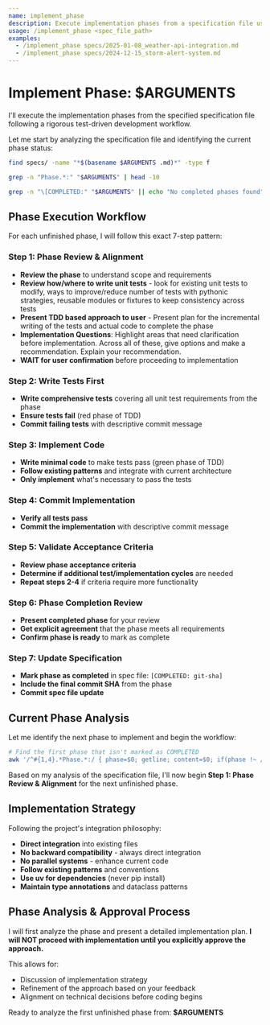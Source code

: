 ```yaml
---
name: implement_phase
description: Execute implementation phases from a specification file using test-driven development
usage: /implement_phase <spec_file_path>
examples:
  - /implement_phase specs/2025-01-08_weather-api-integration.md
  - /implement_phase specs/2024-12-15_storm-alert-system.md
---
```


# Implement Phase: $ARGUMENTS

I'll execute the implementation phases from the specified specification file following a rigorous test-driven development workflow.

Let me start by analyzing the specification file and identifying the current phase status:

```bash
find specs/ -name "*$(basename $ARGUMENTS .md)*" -type f
```

```bash
grep -n "Phase.*:" "$ARGUMENTS" | head -10
```

```bash
grep -n "\[COMPLETED:" "$ARGUMENTS" || echo "No completed phases found"
```

## Phase Execution Workflow

For each unfinished phase, I will follow this exact 7-step pattern:

### Step 1: Phase Review & Alignment
- **Review the phase** to understand scope and requirements
- **Review how/where to write unit tests** - look for existing unit tests to modify, ways to improve/reduce number of tests with pythonic strategies, reusable modules or fixtures to keep consistency across tests
- **Present TDD based approach to user** - Present plan for the incremental writing of the tests and actual code to complete the phase
- **Implementation Questions**: Highlight areas that need clarification before implementation. Across all of these, give options and make a recommendation. Explain your recommendation.
- **WAIT for user confirmation** before proceeding to implementation

### Step 2: Write Tests First
- **Write comprehensive tests** covering all unit test requirements from the phase
- **Ensure tests fail** (red phase of TDD)
- **Commit failing tests** with descriptive commit message

### Step 3: Implement Code
- **Write minimal code** to make tests pass (green phase of TDD)
- **Follow existing patterns** and integrate with current architecture
- **Only implement** what's necessary to pass the tests

### Step 4: Commit Implementation
- **Verify all tests pass**
- **Commit the implementation** with descriptive commit message

### Step 5: Validate Acceptance Criteria
- **Review phase acceptance criteria**
- **Determine if additional test/implementation cycles** are needed
- **Repeat steps 2-4** if criteria require more functionality

### Step 6: Phase Completion Review
- **Present completed phase** for your review
- **Get explicit agreement** that the phase meets all requirements
- **Confirm phase is ready** to mark as complete

### Step 7: Update Specification
- **Mark phase as completed** in spec file: `[COMPLETED: git-sha]`
- **Include the final commit SHA** from the phase
- **Commit spec file update**

## Current Phase Analysis

Let me identify the next phase to implement and begin the workflow:

```bash
# Find the first phase that isn't marked as COMPLETED
awk '/^#{1,4}.*Phase.*:/ { phase=$0; getline; content=$0; if(phase !~ /COMPLETED:/) { print "NEXT PHASE:", phase; exit } }' "$ARGUMENTS"
```

Based on my analysis of the specification file, I'll now begin **Step 1: Phase Review & Alignment** for the next unfinished phase.

## Implementation Strategy

Following the project's integration philosophy:
- **Direct integration** into existing files
- **No backward compatibility** - always direct integration
- **No parallel systems** - enhance current code
- **Follow existing patterns** and conventions
- **Use uv for dependencies** (never pip install)
- **Maintain type annotations** and dataclass patterns

## Phase Analysis & Approval Process

I will first analyze the phase and present a detailed implementation plan. **I will NOT proceed with implementation until you explicitly approve the approach.**

This allows for:
- Discussion of implementation strategy
- Refinement of the approach based on your feedback
- Alignment on technical decisions before coding begins

Ready to analyze the first unfinished phase from: **$ARGUMENTS**
